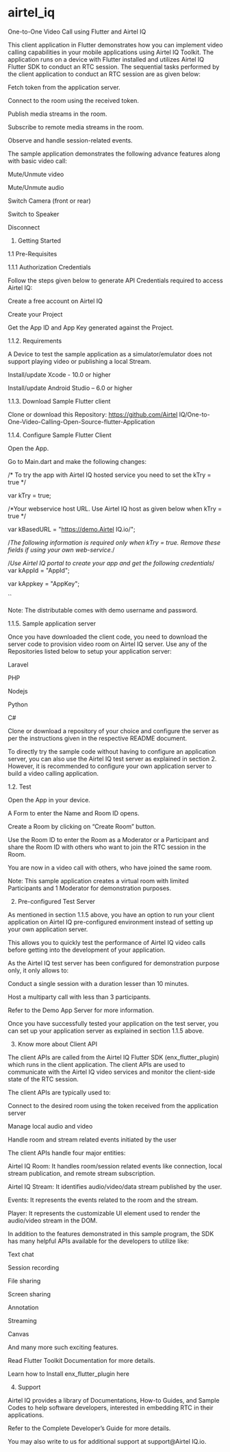 # airtel_iq
One-to-One Video Call using Flutter and Airtel IQ  

This client application in Flutter demonstrates how you can implement video calling capabilities in your mobile applications using Airtel IQ Toolkit. The application runs on a device with Flutter installed and utilizes Airtel IQ Flutter SDK to conduct an RTC session. The sequential tasks performed by the client application to conduct an RTC session are as given below:  

Fetch token from the application server. 

Connect to the room using the received token. 

Publish media streams in the room. 

Subscribe to remote media streams in the room. 

Observe and handle session-related events. 

The sample application demonstrates the following advance features along with basic video call: 

Mute/Unmute video 

Mute/Unmute audio 

Switch Camera (front or rear) 

Switch to Speaker 

Disconnect 

 

1. Getting Started 

1.1 Pre-Requisites 

 
1.1.1 Authorization Credentials 

Follow the steps given below to generate API Credentials required to access Airtel IQ: 

Create a free account on Airtel IQ 

Create your Project 

Get the App ID and App Key generated against the Project. 

 

1.1.2. Requirements 

A Device to test the sample application as a simulator/emulator does not support playing video or publishing a local Stream. 

Install/update Xcode - 10.0 or higher 

Install/update Android Studio – 6.0 or higher 

 

1.1.3.  Download Sample Flutter client  

Clone or download this Repository: https://github.com/Airtel IQ/One-to-One-Video-Calling-Open-Source-flutter-Application 

 

1.1.4. Configure Sample Flutter Client 

Open the App. 

Go to Main.dart and make the following changes: 

/* To try the app with Airtel IQ hosted service you need to set the kTry = true */  

var kTry = true;  

/*Your webservice host URL. Use Airtel IQ host as given below when kTry = true */  

var kBasedURL = "https://demo.Airtel IQ.io/";  

/*The following information is required only when kTry = true. Remove these fields if using your own web-service.*/  

/*Use Airtel IQ portal to create your app and get the following credentials*/ var kAppId = "AppId";  

var kAppkey = "AppKey";  

``  
 

Note: The distributable comes with demo username and password. 

 
1.1.5. Sample application server 

Once you have downloaded the client code, you need to download the server code to provision video room on Airtel IQ server. Use any of the Repositories listed below to setup your application server: 

Laravel 

PHP 

Nodejs 

Python 

C# 

Clone or download a repository of your choice and configure the server as per the instructions given in the respective README document.  

To directly try the sample code without having to configure an application server, you can also use the Airtel IQ test server as explained in section 2. However, it is recommended to configure your own application server to build a video calling application. 

 

1.2. Test 

Open the App in your device.  

A Form to enter the Name and Room ID opens. 

Create a Room by clicking on “Create Room” button. 

Use the Room ID to enter the Room as a Moderator or a Participant and share the Room ID with others who want to join the RTC session in the Room. 

You are now in a video call with others, who have joined the same room. 

Note: This sample application creates a virtual room with limited Participants and 1 Moderator for demonstration purposes. 

 

2. Pre-configured Test Server 

As mentioned in section 1.1.5 above, you have an option to run your client application on Airtel IQ pre-configured environment instead of setting up your own application server.  

This allows you to quickly test the performance of Airtel IQ video calls before getting into the development of your application.  

As the Airtel IQ test server has been configured for demonstration purpose only, it only allows to: 

Conduct a single session with a duration lesser than 10 minutes. 

Host a multiparty call with less than 3 participants. 

Refer to the Demo App Server for more information.   

Once you have successfully tested your application on the test server, you can set up your application server as explained in section 1.1.5 above. 

 

3. Know more about Client API 

The client APIs are called from the Airtel IQ Flutter SDK (enx_flutter_plugin) which runs in the client application. The client APIs are used to communicate with the Airtel IQ video services and monitor the client-side state of the RTC session.  

The client APIs are typically used to: 

Connect to the desired room using the token received from the application server 

Manage local audio and video 

Handle room and stream related events initiated by the user 

The client APIs handle four major entities: 

Airtel IQ Room: It handles room/session related events like connection, local stream publication, and remote stream subscription. 

Airtel IQ Stream: It identifies audio/video/data stream published by the user. 

Events: It represents the events related to the room and the stream. 

Player: It represents the customizable UI element used to render the audio/video stream in the DOM. 

In addition to the features demonstrated in this sample program, the SDK has many helpful APIs available for the developers to utilize like: 

Text chat 

Session recording  

File sharing 

Screen sharing 

Annotation 

Streaming 

Canvas 

And many more such exciting features. 

Read Flutter Toolkit Documentation for more details. 

Learn how to Install enx_flutter_plugin here 

 

4. Support 

Airtel IQ provides a library of Documentations, How-to Guides, and Sample Codes to help software developers, interested in embedding RTC in their applications. 

Refer to the Complete Developer’s Guide for more details. 

You may also write to us for additional support at support@Airtel IQ.io. 

 
